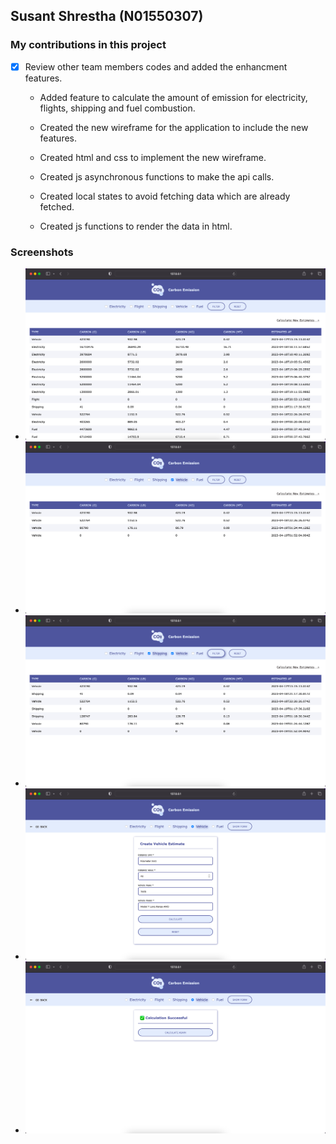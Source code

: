 ## Susant Shrestha (N01550307)

### My contributions in this project

- [x] Review other team members codes and added the enhancment features.

  - Added feature to calculate the amount of emission for electricity, flights, shipping and fuel combustion.

  - Created the new wireframe for the application to include the new features.

  - Created html and css to implement the new wireframe.

  - Created js asynchronous functions to make the api calls.

  - Created local states to avoid fetching data which are already fetched.

  - Created js functions to render the data in html.

### Screenshots

- ![image info](./project-output-1.png)
- ![image info](./project-output-2.png)
- ![image info](./project-output-3.png)
- ![image info](./project-output-4.png)
- ![image info](./project-output-5.png)
